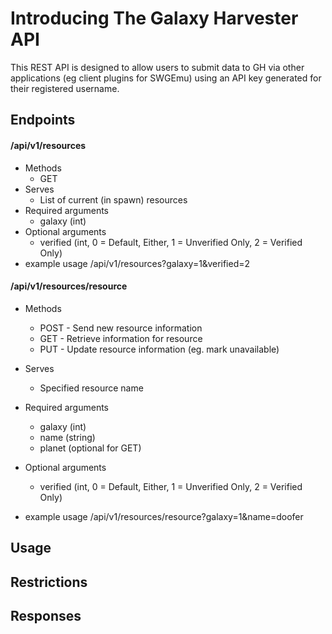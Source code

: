 # Introducing The Galaxy Harvester API
This REST API is designed to allow users to submit data to GH via other applications (eg client plugins for SWGEmu) using an API key generated for their registered username.

## Endpoints
#### /api/v1/resources
- Methods
    - GET
- Serves
    - List of current (in spawn) resources
- Required arguments
    - galaxy (int)
- Optional arguments
    - verified (int, 0 = Default, Either, 1 = Unverified Only, 2 = Verified Only)
- example usage /api/v1/resources?galaxy=1&verified=2

#### /api/v1/resources/resource
- Methods
    - POST - Send new resource information
    - GET - Retrieve information for resource
    - PUT - Update resource information (eg. mark unavailable)
- Serves
    - Specified resource name
- Required arguments
    - galaxy (int)
    - name (string)
    - planet (optional for GET)
- Optional arguments
    - verified (int, 0 = Default, Either, 1 = Unverified Only, 2 = Verified Only)


- example usage /api/v1/resources/resource?galaxy=1&name=doofer

## Usage


## Restrictions


## Responses